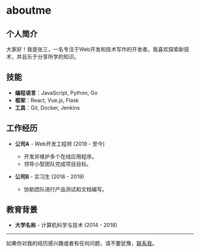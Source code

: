 # aboutme

## 个人简介

大家好！我是张三，一名专注于Web开发和技术写作的开发者。我喜欢探索新技术，并且乐于分享所学的知识。

## 技能

- **编程语言**：JavaScript, Python, Go
- **框架**：React, Vue.js, Flask
- **工具**：Git, Docker, Jenkins

## 工作经历

- **公司A** - Web开发工程师 (2019 - 至今)
  - 开发并维护多个在线应用程序。
  - 领导小型团队完成项目目标。

- **公司B** - 实习生 (2018 - 2019)
  - 协助团队进行产品测试和文档编写。

## 教育背景

- **大学名称** - 计算机科学与技术 (2014 - 2018)

---

如果你对我的经历感兴趣或者有任何问题，请不要犹豫，[联系我](contact.md)。